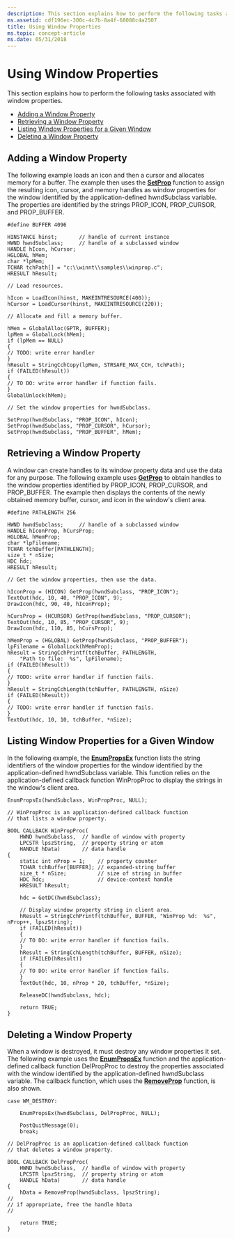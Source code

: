 ```yaml
---
description: This section explains how to perform the following tasks associated with window properties.
ms.assetid: cdf196ec-300c-4c7b-8a4f-68088c4a2507
title: Using Window Properties
ms.topic: concept-article
ms.date: 05/31/2018
---
```


# Using Window Properties

This section explains how to perform the following tasks associated with window properties.

-   [Adding a Window Property](#adding-a-window-property)
-   [Retrieving a Window Property](#retrieving-a-window-property)
-   [Listing Window Properties for a Given Window](#listing-window-properties-for-a-given-window)
-   [Deleting a Window Property](#deleting-a-window-property)

## Adding a Window Property

The following example loads an icon and then a cursor and allocates memory for a buffer. The example then uses the [**SetProp**](/windows/win32/api/winuser/nf-winuser-setpropa) function to assign the resulting icon, cursor, and memory handles as window properties for the window identified by the application-defined hwndSubclass variable. The properties are identified by the strings PROP\_ICON, PROP\_CURSOR, and PROP\_BUFFER.


```
#define BUFFER 4096 
 
HINSTANCE hinst;       // handle of current instance 
HWND hwndSubclass;     // handle of a subclassed window 
HANDLE hIcon, hCursor; 
HGLOBAL hMem; 
char *lpMem; 
TCHAR tchPath[] = "c:\\winnt\\samples\\winprop.c";
HRESULT hResult; 
 
// Load resources. 
 
hIcon = LoadIcon(hinst, MAKEINTRESOURCE(400)); 
hCursor = LoadCursor(hinst, MAKEINTRESOURCE(220)); 
 
// Allocate and fill a memory buffer. 
 
hMem = GlobalAlloc(GPTR, BUFFER); 
lpMem = GlobalLock(hMem);
if (lpMem == NULL)
{
// TODO: write error handler
}
hResult = StringCchCopy(lpMem, STRSAFE_MAX_CCH, tchPath);
if (FAILED(hResult))
{
// TO DO: write error handler if function fails.
} 
GlobalUnlock(hMem); 
 
// Set the window properties for hwndSubclass. 
 
SetProp(hwndSubclass, "PROP_ICON", hIcon); 
SetProp(hwndSubclass, "PROP_CURSOR", hCursor); 
SetProp(hwndSubclass, "PROP_BUFFER", hMem); 
```



## Retrieving a Window Property

A window can create handles to its window property data and use the data for any purpose. The following example uses [**GetProp**](/windows/win32/api/winuser/nf-winuser-getpropa) to obtain handles to the window properties identified by PROP\_ICON, PROP\_CURSOR, and PROP\_BUFFER. The example then displays the contents of the newly obtained memory buffer, cursor, and icon in the window's client area.


```
#define PATHLENGTH 256 
 
HWND hwndSubclass;     // handle of a subclassed window 
HANDLE hIconProp, hCursProp; 
HGLOBAL hMemProp; 
char *lpFilename; 
TCHAR tchBuffer[PATHLENGTH]; 
size_t * nSize; 
HDC hdc;
HRESULT hResult; 
 
// Get the window properties, then use the data. 
 
hIconProp = (HICON) GetProp(hwndSubclass, "PROP_ICON"); 
TextOut(hdc, 10, 40, "PROP_ICON", 9); 
DrawIcon(hdc, 90, 40, hIconProp); 
 
hCursProp = (HCURSOR) GetProp(hwndSubclass, "PROP_CURSOR"); 
TextOut(hdc, 10, 85, "PROP_CURSOR", 9); 
DrawIcon(hdc, 110, 85, hCursProp); 
 
hMemProp = (HGLOBAL) GetProp(hwndSubclass, "PROP_BUFFER"); 
lpFilename = GlobalLock(hMemProp);
hResult = StringCchPrintf(tchBuffer, PATHLENGTH, 
    "Path to file:  %s", lpFilename);
if (FAILED(hResult))
{
// TODO: write error handler if function fails.
}
hResult = StringCchLength(tchBuffer, PATHLENGTH, nSize)
if (FAILED(hResult))
{
// TODO: write error handler if function fails.
}
TextOut(hdc, 10, 10, tchBuffer, *nSize); 
```



## Listing Window Properties for a Given Window

In the following example, the [**EnumPropsEx**](/windows/win32/api/winuser/nf-winuser-enumpropsexa) function lists the string identifiers of the window properties for the window identified by the application-defined hwndSubclass variable. This function relies on the application-defined callback function WinPropProc to display the strings in the window's client area.


```
EnumPropsEx(hwndSubclass, WinPropProc, NULL); 
 
// WinPropProc is an application-defined callback function 
// that lists a window property. 
 
BOOL CALLBACK WinPropProc( 
    HWND hwndSubclass,  // handle of window with property 
    LPCSTR lpszString,  // property string or atom 
    HANDLE hData)       // data handle 
{ 
    static int nProp = 1;    // property counter 
    TCHAR tchBuffer[BUFFER]; // expanded-string buffer 
    size_t * nSize;          // size of string in buffer 
    HDC hdc;                 // device-context handle
    HRESULT hResult; 
 
    hdc = GetDC(hwndSubclass); 
 
    // Display window property string in client area.
    hResult = StringCchPrintf(tchBuffer, BUFFER, "WinProp %d:  %s", nProp++, lpszString);
    if (FAILED(hResult))
    {
    // TO DO: write error handler if function fails.
    }
    hResult = StringCchLength(tchBuffer, BUFFER, nSize);
    if (FAILED(hResult))
    {
    // TO DO: write error handler if function fails.
    } 
    TextOut(hdc, 10, nProp * 20, tchBuffer, *nSize); 
 
    ReleaseDC(hwndSubclass, hdc); 
 
    return TRUE; 
} 
```



## Deleting a Window Property

When a window is destroyed, it must destroy any window properties it set. The following example uses the [**EnumPropsEx**](/windows/win32/api/winuser/nf-winuser-enumpropsexa) function and the application-defined callback function DelPropProc to destroy the properties associated with the window identified by the application-defined hwndSubclass variable. The callback function, which uses the [**RemoveProp**](/windows/win32/api/winuser/nf-winuser-removepropa) function, is also shown.


```
case WM_DESTROY: 
 
    EnumPropsEx(hwndSubclass, DelPropProc, NULL); 
 
    PostQuitMessage(0); 
    break; 
 
// DelPropProc is an application-defined callback function 
// that deletes a window property. 
 
BOOL CALLBACK DelPropProc( 
    HWND hwndSubclass,  // handle of window with property 
    LPCSTR lpszString,  // property string or atom 
    HANDLE hData)       // data handle 
{ 
    hData = RemoveProp(hwndSubclass, lpszString); 
//
// if appropriate, free the handle hData
//
 
    return TRUE; 
}
```



 

 
